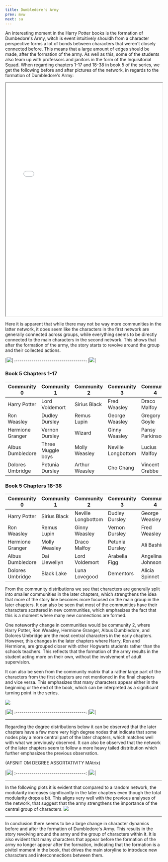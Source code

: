```yaml
---
title: Dumbledore's Army
prev: mvw
next: sa
---
```


An interesting moment in the Harry Potter books is the formation of Dumbedore's Army, witch is event intuitively shouldh from a character perspective forms a lot of bonds between characters that weren't closely connected before. This means that a large amount of edges should be made, after the formation of the army. As well as this, some of the students also team up with professors and janitors in the form of the Inquisitorial Squad. When regarding chapters 1-17 and 18-38 in book 5 of the series, we get the following before and after pictures of the network, in regards to the formation of Dumbledore's Army:

<iframe
  src="/images/DumbleArmy/Networks.html"
  style="width:100%; height:750px;"
></iframe>

Here it is apparent that while there may not be way more communities in the latter network, it does seem like the characters in the first network are generally connected across groups, while everything seems to be directly connected to the main characters in the second network. This shows that after the formation of the army, the story starts to revolve around the group and their collected actions.



|![](/images/DumbleArmy/CommunitryDist.png)|
:-----------------------------------:
|![](/images/DumbleArmy/CommunityChange.png)|

### Book 5 Chapters 1-17
| Community 0                   | Community 1                   | Community 2                            | Community 3                   | Community 4                   |
|-------------------------------|-------------------------------|----------------------------------------|-------------------------------|-------------------------------|
| Harry Potter                  | Lord Voldemort               | Sirius Black                           | Fred Weasley                  | Draco Malfoy                  |
| Ron Weasley                   | Dudley Dursley               | Remus Lupin                            | George Weasley                | Gregory Goyle                 |
| Hermione Granger              | Vernon Dursley               | Wizard   | Ginny Weasley                 | Pansy Parkinson               |
| Albus Dumbledore              | Three Muggle boys            | Molly Weasley                          | Neville Longbottom            | Lucius Malfoy                 |
| Dolores Umbridge              | Petunia Dursley              | Arthur Weasley                         | Cho Chang                     | Vincent Crabbe                |

### Book 5 Chapters 18-38
| Community 0            | Community 1        | Community 2           | Community 3          | Community 4          |
|------------------------|--------------------|-----------------------|----------------------|----------------------|
| Harry Potter           | Sirius Black       | Neville Longbottom    | Dudley Dursley       | George Weasley       |
| Ron Weasley            | Remus Lupin        | Ginny Weasley         | Vernon Dursley       | Fred Weasley         |
| Hermione Granger       | Molly Weasley      | Draco Malfoy          | Petunia Dursley      | Ali Bashir           |
| Albus Dumbledore       | Dai Llewellyn      | Lord Voldemort       | Arabella Figg        | Angelina Johnson     |
| Dolores Umbridge       | Black Lake         | Luna Lovegood         | Dementors            | Alicia Spinnet       |


From the community distributions we see that characters are generally split into smaller communities in the later chapters, which strengthens the idea that more of the story line becomes more focused on the main group in the later chapters. It can also be seen that most of the communities have their characters scattered in new communities, which emphasizes the fact that this is a moment where many new connections are formed.

One noteworthy change in communities would be community 2, where Harry Potter, Ron Weasley, Hermione Granger, Albus Dumbledore, and Dolores Umbridge are the most central characters in the early chapters. However, this changes in the later chapters where Harry, Ron and Hermione, are grouped closer with other Hogwarts students rather than the schools teachers. This reflects that the formation of the army results in the student acting more on their own, without the involvement of adult supervision. 

It can also be seen from the community matrix that a rather large part of the characters from the first chapters are not mentioned in the final chapters and vice versa. This emphasizes that many characters appear either in the beginning or the end of the book, which can be interpreted as a significant turning point in the series.


![](/images/DumbleArmy/SentimentDA.png)






|![](/images/DumbleArmy/WordCloudBook517.png)|
:-----------------------------------:
|![](/images/DumbleArmy/WordCloudBook538.png)|



<hr class="border-b-2 border-gray-400 mt-8 mx-4">

Regarding the degree distributions below it can be observed that the later chapters have a few more very high degree nodes that indicate that some nodes play a more central part of the later chapters, which matches well with what we previously observed. It can also be observed that the network of the later chapters seem to follow a more heavy tailed distribution which further emphasizes the previous observation.

(AFSNIT OM DEGREE ASSORTATIVITY MAtrix)

|![](/images/DumbleArmy/DegreeDist.png)|
:-----------------------------------:
|![](/images/DumbleArmy/DegreeAssort.png)|
<hr class="border-b-2 border-gray-400 mt-8 mx-4">

In the following plots it is evident that compared to a random network, the modularity increases significantly in the later chapters even though the total modularity drops a bit. This aligns very well with the previous analyses of the network, that suggest that the army strengthens the importance of the central group of characters.
![](/images/DumbleArmy/ModularityTest.png)

<hr class="border-b-2 border-gray-400 mt-30 mx0">

In conclusion there seems to be a large change in character dynamics before and after the formation of Dumbledore's Army. This results in the story revolving around the army and the group of characters within it. It is also evident that many characters that appear before the formation of the army no longer appear after the formation, indicating that the formation is a pivitol moment in the book, that drives the main storyline to introduce new characters and interconnections between them.


